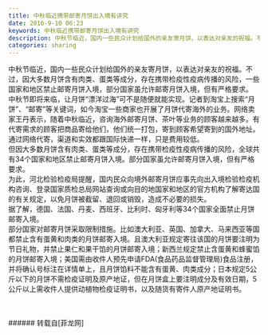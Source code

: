 ```yaml
---
title: 中秋临近携带邮寄月饼出入境有讲究
date: 2016-9-10 06:23
keywords: 中秋临近携带邮寄月饼出入境有讲究
description: 中秋节临近，国内一些民众计划给国外的亲友寄月饼，以表达对亲友的祝福。不过，因大多数月饼含有肉类、蛋类等成分，存在携带检疫性疫病传播的风险，一些国家和地区禁止邮寄月饼入境，部分国家虽允许邮寄月饼入境，但有严格要求。中秋节即将来临，让月饼“漂洋过海”可不是随便就能实现。记者到淘宝上搜索“月饼”、“邮寄”等关键词，如今淘宝一些商家也开展了月饼代寄海外的业务。网络卖家王丹表示，随着中秋临近，咨询海外邮寄月饼、茶叶等业务的顾客越来越多。有代寄需求的顾客把商品寄给他们，他们统一打包，寄到顾客希望寄到的国外地址。通过网络代寄，渠道和实效都跟国际快递一样，只是费用较低。但因大多数月饼含有肉类、蛋类等成分，存在携带检疫性疫病传播的风险，全球共有34个国家和地区禁止邮寄月饼入境。部分国家虽允许邮寄月饼入境，但有严格要求。为此，河北检验检疫局提醒，国内民众向境外邮寄月饼应事先向出入境检验检疫机构咨询、登录国家质检总局网站查询或向目的地国家和地区的官方机构了解寄达国的有关规定，以免月饼被截留、退回或销毁，造成不必要的损失。据了解，德国、法国、丹麦、西班牙、比利时、匈牙利等34个国家全面禁止月饼邮寄入境。部分国家对邮寄月饼采取限制措施。比如澳大利亚、英国、加拿大、马来西亚等国都禁止含有蛋黄和肉类的月饼邮寄入境。且澳大利亚规定寄往该国的月饼要注明为节日礼物，并禁止果仁和果干馅的月饼邮寄入境；新西兰规定禁止含蛋黄和蜂蜜馅的月饼邮寄入境；美国需由收件人预先申请FDA(食品药品监督管理局)食品注册，并将确认号标注在详情单上，且月饼馅料不能含有蛋黄、肉类成分；日本规定5公斤以下的月饼不需检疫证明及原产地证，但在月饼盒上要注明成分及有效日期，5公斤以上需收件人提供动植物检疫证明书，以及随货有寄件人原产地证明书。 
categories: sharing
---
```

<td class="t_f" id="postmessage_395035">

中秋节临近，国内一些民众计划给国外的亲友寄月饼，以表达对亲友的祝福。不过，因大多数月饼含有肉类、蛋类等成分，存在携带检疫性疫病传播的风险，一些国家和地区禁止邮寄月饼入境，部分国家虽允许邮寄月饼入境，但有严格要求。<br/>
中秋节即将来临，让月饼“漂洋过海”可不是随便就能实现。记者到淘宝上搜索“月饼”、“邮寄”等关键词，如今淘宝一些商家也开展了月饼代寄海外的业务。网络卖家王丹表示，随着中秋临近，咨询海外邮寄月饼、茶叶等业务的顾客越来越多。有代寄需求的顾客把商品寄给他们，他们统一打包，寄到顾客希望寄到的国外地址。通过网络代寄，渠道和实效都跟国际快递一样，只是费用较低。<br/>
但因大多数月饼含有肉类、蛋类等成分，存在携带检疫性疫病传播的风险，全球共有34个国家和地区禁止邮寄月饼入境。部分国家虽允许邮寄月饼入境，但有严格要求。<br/>
为此，河北检验检疫局提醒，国内民众向境外邮寄月饼应事先向出入境检验检疫机构咨询、登录国家质检总局网站查询或向目的地国家和地区的官方机构了解寄达国的有关规定，以免月饼被截留、退回或销毁，造成不必要的损失。<br/>
据了解，德国、法国、丹麦、西班牙、比利时、匈牙利等34个国家全面禁止月饼邮寄入境。<br/>
部分国家对邮寄月饼采取限制措施。比如澳大利亚、英国、加拿大、马来西亚等国都禁止含有蛋黄和肉类的月饼邮寄入境。且澳大利亚规定寄往该国的月饼要注明为节日礼物，并禁止果仁和果干馅的月饼邮寄入境；新西兰规定禁止含蛋黄和蜂蜜馅的月饼邮寄入境；美国需由收件人预先申请FDA(食品药品监督管理局)食品注册，并将确认号标注在详情单上，且月饼馅料不能含有蛋黄、肉类成分；日本规定5公斤以下的月饼不需检疫证明及原产地证，但在月饼盒上要注明成分及有效日期，5公斤以上需收件人提供动植物检疫证明书，以及随货有寄件人原产地证明书。<br/>
 <br/>
<br/>
</td>
###### 转载自[菲龙网]